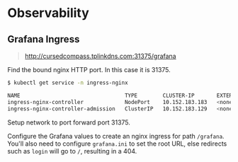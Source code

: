 # Observability

## Grafana Ingress

> http://cursedcompass.tplinkdns.com:31375/grafana

Find the bound nginx HTTP port. In this case it is 31375.

```bash
$ kubectl get service -n ingress-nginx

NAME                                 TYPE        CLUSTER-IP       EXTERNAL-IP   PORT(S)                      AGE
ingress-nginx-controller             NodePort    10.152.183.183   <none>        80:31375/TCP,443:32160/TCP   156m
ingress-nginx-controller-admission   ClusterIP   10.152.183.129   <none>        443/TCP                      156m
```

Setup network to port forward port 31375.

Configure the Grafana values to create an nginx ingress for path `/grafana`. You'll also need to configure `grafana.ini` to set the root URL, else redirects such as `login` will go to `/`, resulting in a 404. 

